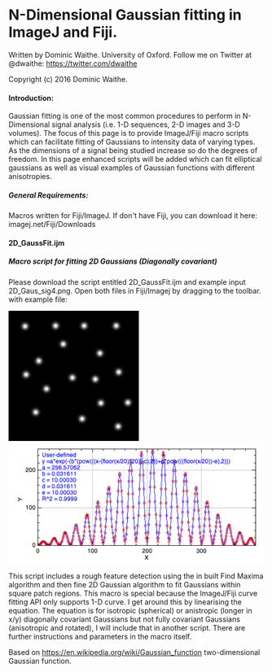 # N-Dimensional Gaussian fitting in ImageJ and Fiji.


Written by Dominic Waithe. University of Oxford. Follow me on Twitter at @dwaithe: https://twitter.com/dwaithe

Copyright (c) 2016 Dominic Waithe.

#### Introduction:

Gaussian fitting is one of the most common procedures to perform in N-Dimensional signal analysis (i.e. 1-D sequences, 2-D images and 3-D volumes). The focus of this page is to provide ImageJ/Fiji macro scripts which can facilitate fitting of Gaussians to intensity data of varying types. As the dimensions of a signal being studied increase so do the degrees of freedom. In this page enhanced scripts will be added which can fit elliptical gaussians as well as visual examples of Gaussian functions with different anisotropies. 

##### General Requirements:
Macros written for Fiji/ImageJ. If don't have Fiji, you can download  it here: imagej.net/Fiji/Downloads


#### 2D_GaussFit.ijm

##### Macro script for fitting 2D Gaussians (Diagonally covariant)

Please download the script entitled 2D_GaussFit.ijm and example input 2D_Gaus_sig4.png.
Open both files in Fiji/Imagej by dragging to the toolbar.
with example file:

![alt text](https://github.com/dwaithe/generalMacros/blob/master/gaussian_fitting/2D_Gaus_sig4.png "Example image")
![alt text](https://github.com/dwaithe/generalMacros/blob/master/gaussian_fitting/example_output.png "Example output")


This script includes a rough feature detection using the in built Find Maxima algorithm and then fine 2D Gaussian algorithm to fit Gaussians within square patch regions. This macro is special because the ImageJ/Fiji curve fitting API only supports 1-D curve. I get around this by linearising the equation. The equation is for isotropic (spherical) or anistropic (longer in x/y) diagonally covariant Gaussians but not fully covariant Gaussians (anisotropic and rotated), I will include that in another script. There are further instructions and parameters in the macro itself.

Based on https://en.wikipedia.org/wiki/Gaussian_function two-dimensional Gaussian function.